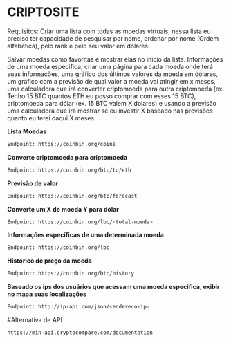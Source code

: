 # CRIPTOSITE

Requisitos:
Criar uma lista com todas as moedas virtuais, nessa lista eu preciso ter capacidade de pesquisar por nome, ordenar por nome (Ordem alfabética), pelo rank e pelo seu valor em dólares.

Salvar moedas como favoritas e mostrar elas no inicio da lista. Informações de uma moeda especifica, criar uma página para cada moeda onde terá suas informações, uma gráfico dos últimos valores da moeda em dólares, um gráfico com a previsão de qual valor a moeda vai atingir em x meses, uma calculadora que irá converter criptomoeda para outra criptomoeda (ex. Tenho 15 BTC quantos ETH eu posso comprar com esses 15 BTC), criptomoeda para dólar (ex. 15 BTC valem X dolares) e usando a previsão uma calculadora que irá mostrar se eu investir X baseado nas previsões quanto eu terei daqui X meses.

**Lista Moedas**
```sh
Endpoint: https://coinbin.org/coins
```
**Converte criptomoeda para criptomoeda**
```sh
Endpoint: https://coinbin.org/btc/to/eth
```
**Previsão de valor**
```sh
Endpoint: https://coinbin.org/btc/forecast
```
**Converte um X de moeda Y para dólar**
```sh
Endpoint: https://coinbin.org/lbc/<total-moeda>
```
**Informações específicas de uma determinada moeda**
```sh
Endpoint: https://coinbin.org/lbc
```
**Histórico de preço da moeda**
```sh
Endpoint: https://coinbin.org/btc/history
```
**Baseado os ips dos usuários que acessam uma moeda especifica, exibir no mapa suas localizações**
```sh
Endpoint: http://ip-api.com/json/<endereco-ip>
```

#Alternativa de API
```sh
https://min-api.cryptocompare.com/documentation
```